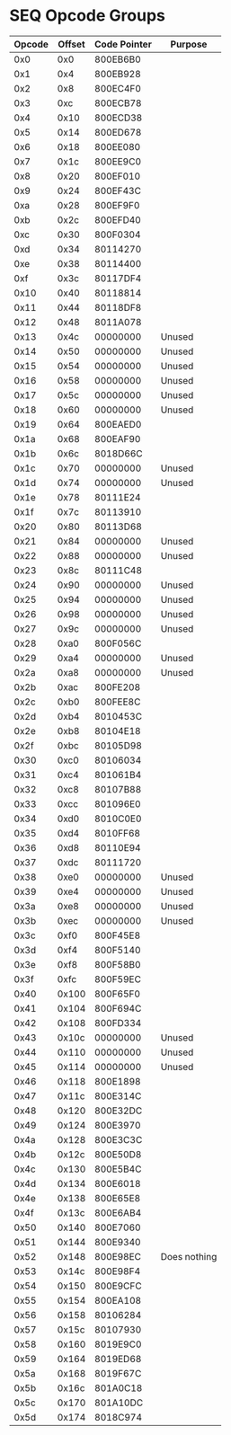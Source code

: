 # SEQ Opcode Groups

| Opcode | Offset | Code Pointer |   Purpose    |
|--------|--------|--------------|--------------|
| 0x0    | 0x0    | 800EB6B0     |              |
| 0x1    | 0x4    | 800EB928     |              |
| 0x2    | 0x8    | 800EC4F0     |              |
| 0x3    | 0xc    | 800ECB78     |              |
| 0x4    | 0x10   | 800ECD38     |              |
| 0x5    | 0x14   | 800ED678     |              |
| 0x6    | 0x18   | 800EE080     |              |
| 0x7    | 0x1c   | 800EE9C0     |              |
| 0x8    | 0x20   | 800EF010     |              |
| 0x9    | 0x24   | 800EF43C     |              |
| 0xa    | 0x28   | 800EF9F0     |              |
| 0xb    | 0x2c   | 800EFD40     |              |
| 0xc    | 0x30   | 800F0304     |              |
| 0xd    | 0x34   | 80114270     |              |
| 0xe    | 0x38   | 80114400     |              |
| 0xf    | 0x3c   | 80117DF4     |              |
| 0x10   | 0x40   | 80118814     |              |
| 0x11   | 0x44   | 80118DF8     |              |
| 0x12   | 0x48   | 8011A078     |              |
| 0x13   | 0x4c   | 00000000     |   Unused     |
| 0x14   | 0x50   | 00000000     |   Unused     |
| 0x15   | 0x54   | 00000000     |   Unused     |
| 0x16   | 0x58   | 00000000     |   Unused     |
| 0x17   | 0x5c   | 00000000     |   Unused     |
| 0x18   | 0x60   | 00000000     |   Unused     |
| 0x19   | 0x64   | 800EAED0     |              |
| 0x1a   | 0x68   | 800EAF90     |              |
| 0x1b   | 0x6c   | 8018D66C     |              |
| 0x1c   | 0x70   | 00000000     |   Unused     |
| 0x1d   | 0x74   | 00000000     |   Unused     |
| 0x1e   | 0x78   | 80111E24     |              |
| 0x1f   | 0x7c   | 80113910     |              |
| 0x20   | 0x80   | 80113D68     |              |
| 0x21   | 0x84   | 00000000     |   Unused     |
| 0x22   | 0x88   | 00000000     |   Unused     |
| 0x23   | 0x8c   | 80111C48     |              |
| 0x24   | 0x90   | 00000000     |   Unused     |
| 0x25   | 0x94   | 00000000     |   Unused     |
| 0x26   | 0x98   | 00000000     |   Unused     |
| 0x27   | 0x9c   | 00000000     |   Unused     |
| 0x28   | 0xa0   | 800F056C     |              |
| 0x29   | 0xa4   | 00000000     |   Unused     |
| 0x2a   | 0xa8   | 00000000     |   Unused     |
| 0x2b   | 0xac   | 800FE208     |              |
| 0x2c   | 0xb0   | 800FEE8C     |              |
| 0x2d   | 0xb4   | 8010453C     |              |
| 0x2e   | 0xb8   | 80104E18     |              |
| 0x2f   | 0xbc   | 80105D98     |              |
| 0x30   | 0xc0   | 80106034     |              |
| 0x31   | 0xc4   | 801061B4     |              |
| 0x32   | 0xc8   | 80107B88     |              |
| 0x33   | 0xcc   | 801096E0     |              |
| 0x34   | 0xd0   | 8010C0E0     |              |
| 0x35   | 0xd4   | 8010FF68     |              |
| 0x36   | 0xd8   | 80110E94     |              |
| 0x37   | 0xdc   | 80111720     |              |
| 0x38   | 0xe0   | 00000000     |   Unused     |
| 0x39   | 0xe4   | 00000000     |   Unused     |
| 0x3a   | 0xe8   | 00000000     |   Unused     |
| 0x3b   | 0xec   | 00000000     |   Unused     |
| 0x3c   | 0xf0   | 800F45E8     |              |
| 0x3d   | 0xf4   | 800F5140     |              |
| 0x3e   | 0xf8   | 800F58B0     |              |
| 0x3f   | 0xfc   | 800F59EC     |              |
| 0x40   | 0x100  | 800F65F0     |              |
| 0x41   | 0x104  | 800F694C     |              |
| 0x42   | 0x108  | 800FD334     |              |
| 0x43   | 0x10c  | 00000000     |   Unused     |
| 0x44   | 0x110  | 00000000     |   Unused     |
| 0x45   | 0x114  | 00000000     |   Unused     |
| 0x46   | 0x118  | 800E1898     |              |
| 0x47   | 0x11c  | 800E314C     |              |
| 0x48   | 0x120  | 800E32DC     |              |
| 0x49   | 0x124  | 800E3970     |              |
| 0x4a   | 0x128  | 800E3C3C     |              |
| 0x4b   | 0x12c  | 800E50D8     |              |
| 0x4c   | 0x130  | 800E5B4C     |              |
| 0x4d   | 0x134  | 800E6018     |              |
| 0x4e   | 0x138  | 800E65E8     |              |
| 0x4f   | 0x13c  | 800E6AB4     |              |
| 0x50   | 0x140  | 800E7060     |              |
| 0x51   | 0x144  | 800E9340     |              |
| 0x52   | 0x148  | 800E98EC     | Does nothing |
| 0x53   | 0x14c  | 800E98F4     |              |
| 0x54   | 0x150  | 800E9CFC     |              |
| 0x55   | 0x154  | 800EA108     |              |
| 0x56   | 0x158  | 80106284     |              |
| 0x57   | 0x15c  | 80107930     |              |
| 0x58   | 0x160  | 8019E9C0     |              |
| 0x59   | 0x164  | 8019ED68     |              |
| 0x5a   | 0x168  | 8019F67C     |              |
| 0x5b   | 0x16c  | 801A0C18     |              |
| 0x5c   | 0x170  | 801A10DC     |              |
| 0x5d   | 0x174  | 8018C974     |              |
